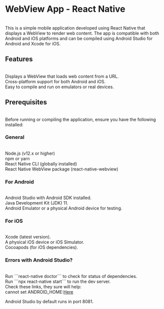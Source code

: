 <h1>WebView App - React Native</h1><br>
This is a simple mobile application developed using React Native that displays a WebView to render web content. The app is compatible with both Android and iOS platforms and can be compiled using Android Studio for Android and Xcode for iOS.<br>

<h2>Features</h2><br>
Displays a WebView that loads web content from a URL.<br>
Cross-platform support for both Android and iOS.<br>
Easy to compile and run on emulators or real devices.<br>

<h2>Prerequisites</h2><br>
Before running or compiling the application, ensure you have the following installed:<br>

<h3>General</h3><br>
Node.js (v12.x or higher)<br>
npm or yarn<br>
React Native CLI (globally installed)<br>
React Native WebView package (react-native-webview)<br>

<h3>For Android</h3><br>
Android Studio with Android SDK installed.<br>
Java Development Kit (JDK) 11.<br>
Android Emulator or a physical Android device for testing.<br>

<h3>For iOS</h3><br>
Xcode (latest version).<br>
A physical iOS device or iOS Simulator.<br>
Cocoapods (for iOS dependencies).<br>

<h3>Errors with Android Studio?</h3><br>
Run ```react-native doctor``` to check for status of dependencies.<br>
Run ```npx react-native start``` to run the dev server.<br>
Check these links, they sure will help:<br>
cannot set ANDROID_HOME:<a href="https://stackoverflow.com/questions/36778085/unable-to-build-react-native-app-on-android-device-failed-to-find-target-with-h/36787719#36787719">Here</a><br>

Android Studio by default runs in port 8081.<br>
